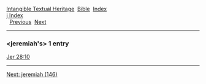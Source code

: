 [Intangible Textual Heritage](../../index)  [Bible](../index) 
[Index](index)   
[j Index](_j_)  
  [Previous](c06189)  [Next](c06191) 

------------------------------------------------------------------------

### &lt;jeremiah's&gt; 1 entry

[Jer 28:10](../kjv/jer028.htm#010)  

------------------------------------------------------------------------

[Next: jeremiah (146)](c06191)
